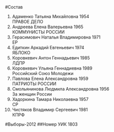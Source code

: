 #Состав
1. Адаменко Татьяна Михайловна 1954   
    ПРАВОЕ ДЕЛО
2. Андреева Елена Валерьевна 1965   
    КОММУНИСТЫ РОССИИ
3. Герасимович Наталья Владимировна 1971   
    ЕР
4. Едиткин Аркадий Евгеньевич 1974   
    ЯБЛОКО
5. Коровкевич Антон Геннадьевич 1985   
    ЛДПР
6. Коровкевич Ульяна Геннадиевна 1989   
    Российский Союз Молодежи
7. Павлова Елена Александровна 1959   
    ПАТРИОТЫ РОССИИ
8. Смольянинова Людмила Александровна 1956   
    За женщин России
9. Хадоркина Тамара Николаевна 1957   
    СР
10. Чистяков Владимир Сергеевич 1981   
    КПРФ

#Выборы-2012
##Номер УИК
1803